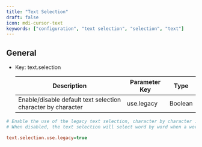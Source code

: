 ```yaml
---
title: "Text Selection"
draft: false
icon: mdi-cursor-text
keywords: ["configuration", "text selection", "selection", "text"]
---
```


## General

- Key: text.selection

    | Description                                                                            | Parameter Key         | Type    |
    | -------------------------------------------------------------------------------------- | --------------------- | ------- |
    | Enable/disable default text selection character by character                           | use.legacy            | Boolean |


```cfg
# Enable the use of the legacy text selection, character by character :
# When disabled, the text selection will select word by word when a word is partially or completely selected

text.selection.use.legacy=true
```

